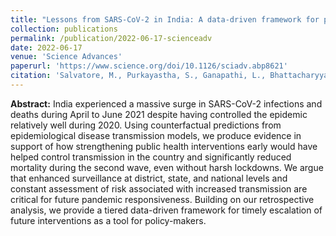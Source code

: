 ```yaml
---
title: "Lessons from SARS-CoV-2 in India: A data-driven framework for pandemic resilience"
collection: publications
permalink: /publication/2022-06-17-scienceadv
date: 2022-06-17
venue: 'Science Advances'
paperurl: 'https://www.science.org/doi/10.1126/sciadv.abp8621'
citation: 'Salvatore, M., Purkayastha, S., Ganapathi, L., Bhattacharyya, R., Kundu, R., Zimmermann, L., Ray, D., Hazra, A., Kleinsasser, M., Subbaraman, R. & Mukherjee, B. Lessons from SARS-CoV-2 in India: A data-driven framework for pandemic resilience. Science Advances, 2022 (8) 24; doi: https://doi.org/10.1126/sciadv.abp8621'
---
```


**Abstract:** India experienced a massive surge in SARS-CoV-2 infections and deaths during April to June 2021 despite having controlled the epidemic relatively well during 2020. Using counterfactual predictions from epidemiological disease transmission models, we produce evidence in support of how strengthening public health interventions early would have helped control transmission in the country and significantly reduced mortality during the second wave, even without harsh lockdowns. We argue that enhanced surveillance at district, state, and national levels and constant assessment of risk associated with increased transmission are critical for future pandemic responsiveness. Building on our retrospective analysis, we provide a tiered data-driven framework for timely escalation of future interventions as a tool for policy-makers.


